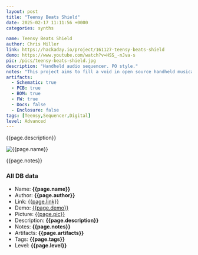 ```yaml
---
layout: post
title: "Teensy Beats Shield"
date: 2025-02-17 11:11:56 +0000
categories: synths

name: Teensy Beats Shield
author: Chris Miller
link: https://hackaday.io/project/161127-teensy-beats-shield
demo: https://www.youtube.com/watch?v=HSS_-nJva-s
pic: /pics/teensy-beats-shield.jpg
description: "Handheld audio sequencer. PO style."
notes: "This project aims to fill a void in open source handheld musical instruments. Being open source and built on a highly capable and extensible platform, hackers are free to modify, create, and remix this design for the common good. I'm very open to suggestions, patches, etc."
artifacts:
  - Schematic: true
  - PCB: true
  - BOM: true
  - FW: true
  - Docs: false
  - Enclosure: false
tags: [Teensy,Sequencer,Digital]
level: Advanced
---
```


{{page.description}}

![{{page.name}}]({{page.pic}})

{{page.notes}}

### All DB data
- Name: **{{page.name}}**
- Author: **{{page.author}}**
- Link: [{{page.link}}]({{page.link}})
- Demo: [{{page.demo}}]({{page.demo}})
- Picture: [{{page.pic}}]({{page.pic}})
- Description: **{{page.description}}**
- Notes: **{{page.notes}}**
- Artifacts: **{{page.artifacts}}**
- Tags: **{{page.tags}}**
- Level: **{{page.level}}**
